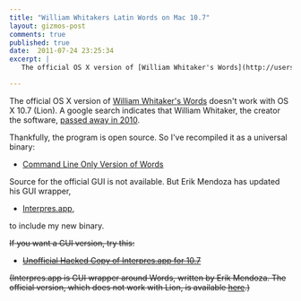 ```yaml
---
title: "William Whitakers Latin Words on Mac 10.7"
layout: gizmos-post
comments: true
published: true
date:  2011-07-24 23:25:34
excerpt: |
   The official OS X version of [William Whitaker's Words](http://users.erols.com/whitaker/words.htm) doesn't work with OS X 10.7 (Lion). So I've recompiled from source.

---
```


The official OS X version of [William Whitaker's Words](http://users.erols.com/whitaker/words.htm) doesn't work with OS X 10.7 (Lion). A google search indicates that William Whitaker, the creator the software, [passed away in 2010](http://www.legacy.com/obituaries/mywesttexas/obituary.aspx?n=william-whitaker&pid=147336402).

Thankfully, the program is open source. So I've recompiled it as a universal binary:

+	[Command Line Only Version of Words](https://github.com/dsanson/Words/blob/master/binaries/MAC/words-os-x-universal.zip?raw=true)

Source for the official GUI is not available. But Erik Mendoza has updated his GUI wrapper, 

+	[Interpres.app](https://sites.google.com/site/erikandremendoza/),

to include my new binary.

~~If you want a GUI version, try this:~~

+	~~[Unofficial Hacked Copy of Interpres.app for 10.7](http://files.davidsanson.com/Interpres.app.zip)~~

~~(Interpres.app is GUI wrapper around Words, written by Erik Mendoza. The official version, which does not work with Lion, is available [here](https://sites.google.com/site/erikandremendoza/).)~~

